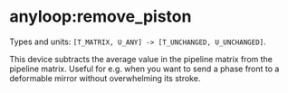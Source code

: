 anyloop:remove\_piston
======================

Types and units: `[T_MATRIX, U_ANY] -> [T_UNCHANGED, U_UNCHANGED]`.

This device subtracts the average value in the pipeline matrix from the pipeline
matrix. Useful for e.g. when you want to send a phase front to a deformable
mirror without overwhelming its stroke.


